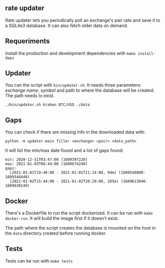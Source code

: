 ## rate updater

Rate updater lets you periodically poll an exchange's pair rate and save it to a SQLite3 database.
It can also fetch older data on demand.


## Requeriments

Install the production and development dependencies with `make install-deps`

## Updater

You can the script with `bin/updater.sh`. It needs three parameters: *exchange name*, *symbol* and path to where the database will be created. The path needs to exist.

```
./bin/updater.sh kraken BTC/USD ./data
```

## Gaps

You can check if there are missing info in the downloaded data with:

```
python -m updater.main filler <exchange> <pair> <data_path>
```

It will list the min/max date found and a list of gaps found:

```
min: 2020-12-31T03:47:00 (1609397220)
max: 2021-01-03T08:44:00 (1609674240)
gaps:
  (2021-01-01T19:40:00 - 2021-01-01T21:14:00, 94m) (1609540800-1609546440)
  (2021-01-02T15:44:00 - 2021-01-02T20:29:00, 285m) (1609613040-1609630140)
```


## Docker

There's a Dockerfile to run the script dockerized. It can be run with `make docker-run`. It will build the image first if it doesn't exist.

The path where the script creates the database is mounted on the host in the `data` directory created before running docker.


## Tests

Tests can be run with `make tests`
